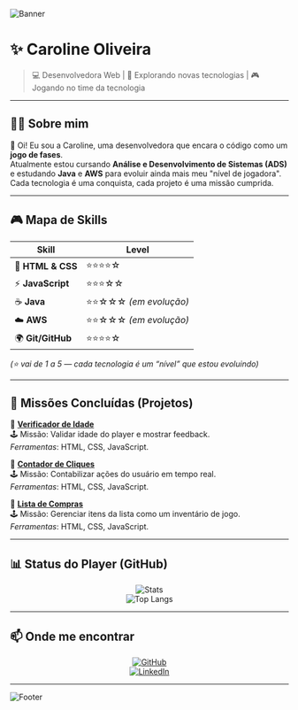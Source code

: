 ![Banner](https://capsule-render.vercel.app/api?type=waving&color=8A2BE2&height=200&section=header&text=Caroline%20Oliveira%20🎮&fontSize=40&fontColor=fff&animation=twinkling&fontAlignY=35)

# ✨ Caroline Oliveira  

> 💻 Desenvolvedora Web | 🚀 Explorando novas tecnologias | 🎮 Jogando no time da tecnologia  

---

## 🧑‍🚀 Sobre mim  
👋 Oi! Eu sou a Caroline, uma desenvolvedora que encara o código como um **jogo de fases**.  
Atualmente estou cursando **Análise e Desenvolvimento de Sistemas (ADS)** e estudando **Java** e **AWS** para evoluir ainda mais meu "nível de jogadora".  
Cada tecnologia é uma conquista, cada projeto é uma missão cumprida.  

---

## 🎮 Mapa de Skills  

| Skill | Level |
|-------|-------|
| 🧱 **HTML & CSS** | ⭐⭐⭐⭐☆ |
| ⚡ **JavaScript** | ⭐⭐⭐☆☆ |
| ☕ **Java** | ⭐⭐☆☆☆ *(em evolução)* |
| ☁️ **AWS** | ⭐⭐☆☆☆ *(em evolução)* |
| 🌍 **Git/GitHub** | ⭐⭐⭐⭐☆ |

*(⭐ vai de 1 a 5 — cada tecnologia é um “nível” que estou evoluindo)*  

---

## 🌟 Missões Concluídas (Projetos)  

🔹 **[Verificador de Idade](https://github.com/CarolineOliveiraSilva/projeto-verificadordeidade)**  
🕹️ Missão: Validar idade do player e mostrar feedback.  
*Ferramentas*: HTML, CSS, JavaScript.  

🔹 **[Contador de Cliques](https://github.com/CarolineOliveiraSilva/Contador-de-cliques)**  
🕹️ Missão: Contabilizar ações do usuário em tempo real.  
*Ferramentas*: HTML, CSS, JavaScript.  

🔹 **[Lista de Compras](https://github.com/CarolineOliveiraSilva/Lista-de-compras)**  
🕹️ Missão: Gerenciar itens da lista como um inventário de jogo.  
*Ferramentas*: HTML, CSS, JavaScript.  

---

## 📊 Status do Player (GitHub)  

<div align="center">

![Stats](https://github-readme-stats.vercel.app/api?username=CarolineOliveiraSilva&show_icons=true&theme=radical)  
![Top Langs](https://github-readme-stats.vercel.app/api/top-langs/?username=CarolineOliveiraSilva&layout=compact&theme=radical)  




</div>

---

## 📫 Onde me encontrar  

<div align="center">

[![GitHub](https://img.shields.io/badge/GitHub-181717?style=for-the-badge&logo=github&logoColor=fff)](https://github.com/CarolineOliveiraSilva)  
[![LinkedIn](https://img.shields.io/badge/LinkedIn-0A66C2?style=for-the-badge&logo=linkedin&logoColor=fff)](https://www.linkedin.com/in/caroline-oliveira-828504365)  

</div>

---

![Footer](https://capsule-render.vercel.app/api?type=transparent&fontColor=8A2BE2&height=120&section=footer&text=✨+“Cada+linha+de+código+é+XP+✨&fontSize=20)



